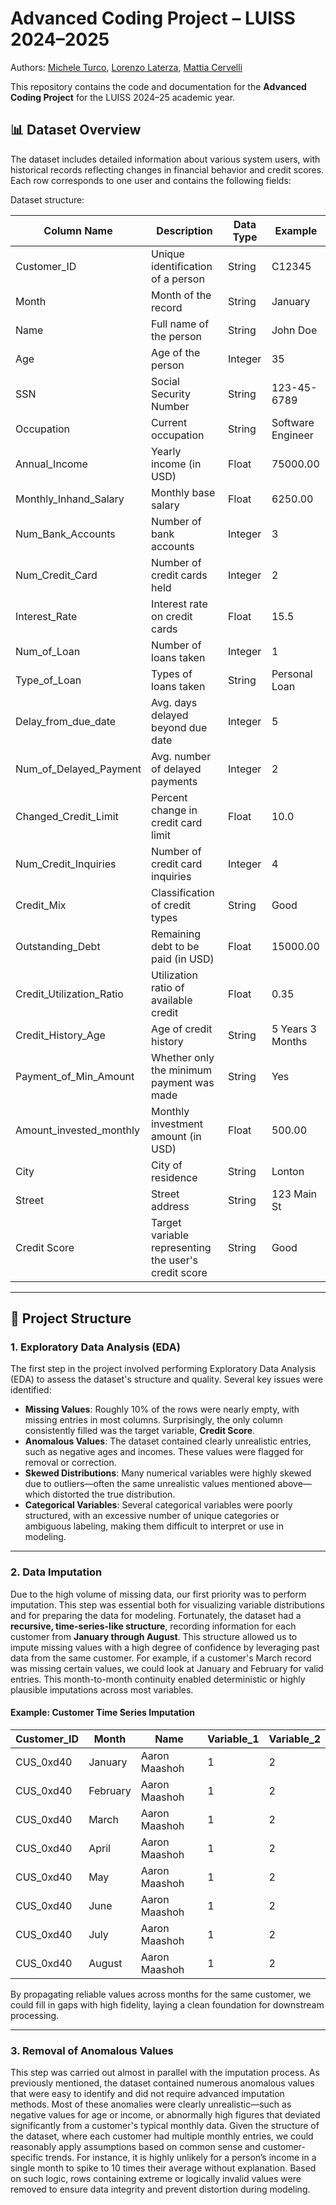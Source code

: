 # Advanced Coding Project – LUISS 2024–2025

Authors: [Michele Turco](https://www.linkedin.com/in/michele-turco-11b249268), [Lorenzo Laterza](), [Mattia Cervelli]()

This repository contains the code and documentation for the **Advanced Coding Project** for the LUISS 2024–25 academic year.

## 📊 Dataset Overview

The dataset includes detailed information about various system users, with historical records reflecting changes in financial behavior and credit scores. Each row corresponds to one user and contains the following fields:

Dataset structure:

| **Column Name**           | **Description**                                                                 | **Data Type** | **Example**              |
|----------------------------|---------------------------------------------------------------------------------|---------------|--------------------------|
| Customer_ID               | Unique identification of a person                                               | String        | C12345                   |
| Month                     | Month of the record                                                             | String        | January                  |
| Name                      | Full name of the person                                                         | String        | John Doe                 |
| Age                       | Age of the person                                                               | Integer       | 35                       |
| SSN                       | Social Security Number                                                          | String        | 123-45-6789              |
| Occupation                | Current occupation                                                              | String        | Software Engineer        |
| Annual_Income             | Yearly income (in USD)                                                          | Float         | 75000.00                 |
| Monthly_Inhand_Salary     | Monthly base salary                                                             | Float         | 6250.00                  |
| Num_Bank_Accounts         | Number of bank accounts                                                         | Integer       | 3                        |
| Num_Credit_Card           | Number of credit cards held                                                     | Integer       | 2                        |
| Interest_Rate             | Interest rate on credit cards                                                   | Float         | 15.5                     |
| Num_of_Loan               | Number of loans taken                                                           | Integer       | 1                        |
| Type_of_Loan              | Types of loans taken                                                            | String        | Personal Loan            |
| Delay_from_due_date       | Avg. days delayed beyond due date                                               | Integer       | 5                        |
| Num_of_Delayed_Payment    | Avg. number of delayed payments                                                 | Integer       | 2                        |
| Changed_Credit_Limit      | Percent change in credit card limit                                             | Float         | 10.0                     |
| Num_Credit_Inquiries      | Number of credit card inquiries                                                 | Integer       | 4                        |
| Credit_Mix                | Classification of credit types                                                  | String        | Good                     |
| Outstanding_Debt          | Remaining debt to be paid (in USD)                                              | Float         | 15000.00                 |
| Credit_Utilization_Ratio  | Utilization ratio of available credit                                           | Float         | 0.35                     |
| Credit_History_Age        | Age of credit history                                                           | String        | 5 Years 3 Months         |
| Payment_of_Min_Amount     | Whether only the minimum payment was made                                       | String        | Yes                      |
| Amount_invested_monthly   | Monthly investment amount (in USD)                                              | Float         | 500.00                   |
| City                      | City of residence                                                               | String        | Lonton                   |
| Street                    | Street address                                                                  | String        | 123 Main St              |
| Credit Score              | Target variable representing the user's credit score                            | String        | Good                     |

---

## 📁 Project Structure

### 1. **Exploratory Data Analysis (EDA)**

The first step in the project involved performing Exploratory Data Analysis (EDA) to assess the dataset's structure and quality. Several key issues were identified:

- **Missing Values**: Roughly 10% of the rows were nearly empty, with missing entries in most columns. Surprisingly, the only column consistently filled was the target variable, **Credit Score**.
- **Anomalous Values**: The dataset contained clearly unrealistic entries, such as negative ages and incomes. These values were flagged for removal or correction.
- **Skewed Distributions**: Many numerical variables were highly skewed due to outliers—often the same unrealistic values mentioned above—which distorted the true distribution.
- **Categorical Variables**: Several categorical variables were poorly structured, with an excessive number of unique categories or ambiguous labeling, making them difficult to interpret or use in modeling.

---

### 2. **Data Imputation**

Due to the high volume of missing data, our first priority was to perform imputation. This step was essential both for visualizing variable distributions and for preparing the data for modeling. 
Fortunately, the dataset had a **recursive, time-series-like structure**, recording information for each customer from **January through August**. This structure allowed us to impute missing values with a high degree of confidence by leveraging past data from the same customer. 
For example, if a customer's March record was missing certain values, we could look at January and February for valid entries. This month-to-month continuity enabled deterministic or highly plausible imputations across most variables.

#### Example: Customer Time Series Imputation

| **Customer_ID** | **Month**  | **Name**        | **Variable_1** | **Variable_2** |
|------------------|------------|------------------|----------------|----------------|
| CUS_0xd40        | January    | Aaron Maashoh    | 1              | 2              |
| CUS_0xd40        | February   | Aaron Maashoh    | 1              | 2              |
| CUS_0xd40        | March      | Aaron Maashoh    | 1              | 2              |
| CUS_0xd40        | April      | Aaron Maashoh    | 1              | 2              |
| CUS_0xd40        | May        | Aaron Maashoh    | 1              | 2              |
| CUS_0xd40        | June       | Aaron Maashoh    | 1              | 2              |
| CUS_0xd40        | July       | Aaron Maashoh    | 1              | 2              |
| CUS_0xd40        | August     | Aaron Maashoh    | 1              | 2              |

By propagating reliable values across months for the same customer, we could fill in gaps with high fidelity, laying a clean foundation for downstream processing.

---

### 3. **Removal of Anomalous Values**

This step was carried out almost in parallel with the imputation process. As previously mentioned, the dataset contained numerous anomalous values that were easy to identify and did not require advanced imputation methods. Most of these anomalies were clearly unrealistic—such as negative values for age or income, or abnormally high figures that deviated significantly from a customer's typical monthly data.
Given the structure of the dataset, where each customer had multiple monthly entries, we could reasonably apply assumptions based on common sense and customer-specific trends. For instance, it is highly unlikely for a person’s income in a single month to spike to 10 times their average without explanation. Based on such logic, rows containing extreme or logically invalid values were removed to ensure data integrity and prevent distortion during modeling.

